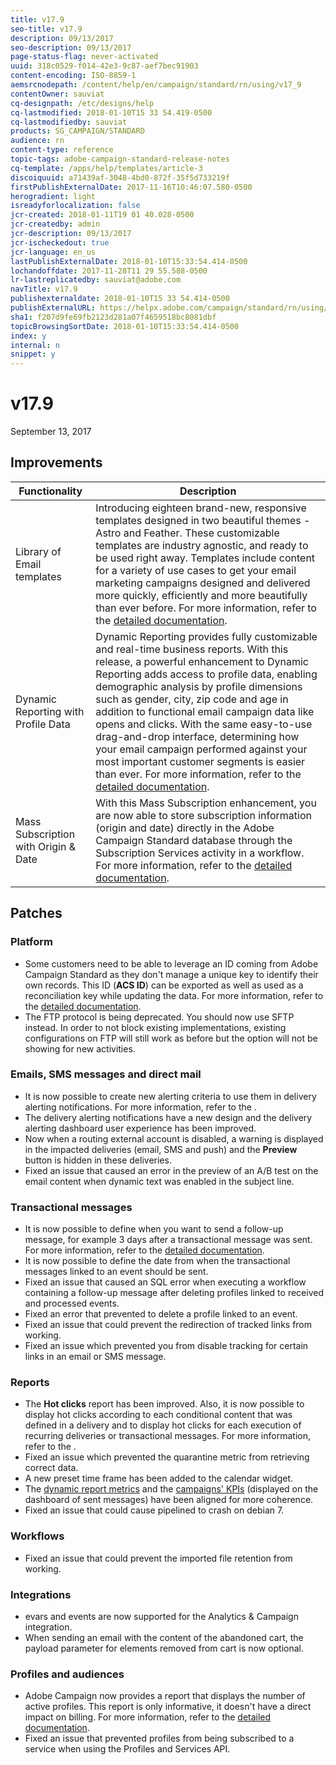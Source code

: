 ```yaml
---
title: v17.9
seo-title: v17.9
description: 09/13/2017
seo-description: 09/13/2017
page-status-flag: never-activated
uuid: 318c0529-f014-42e3-9c87-aef7bec91903
content-encoding: ISO-8859-1
aemsrcnodepath: /content/help/en/campaign/standard/rn/using/v17_9
contentOwner: sauviat
cq-designpath: /etc/designs/help
cq-lastmodified: 2018-01-10T15 33 54.419-0500
cq-lastmodifiedby: sauviat
products: SG_CAMPAIGN/STANDARD
audience: rn
content-type: reference
topic-tags: adobe-campaign-standard-release-notes
cq-template: /apps/help/templates/article-3
discoiquuid: a71439af-3048-4bd0-872f-35f5d733219f
firstPublishExternalDate: 2017-11-16T10:46:07.580-0500
herogradient: light
isreadyforlocalization: false
jcr-created: 2018-01-11T19 01 40.028-0500
jcr-createdby: admin
jcr-description: 09/13/2017
jcr-ischeckedout: true
jcr-language: en_us
lastPublishExternalDate: 2018-01-10T15:33:54.414-0500
lochandoffdate: 2017-11-28T11 29 55.588-0500
lr-lastreplicatedby: sauviat@adobe.com
navTitle: v17.9
publishexternaldate: 2018-01-10T15 33 54.414-0500
publishExternalURL: https://helpx.adobe.com/campaign/standard/rn/using/v17_9.html
sha1: f207d9fe69fb2123d281a07f4659518bc8081dbf
topicBrowsingSortDate: 2018-01-10T15:33:54.414-0500
index: y
internal: n
snippet: y
---
```


# v17.9

September 13, 2017

## Improvements

|  Functionality  | Description  |
|---|---|
|  Library of Email templates  | Introducing eighteen brand-new, responsive templates designed in two beautiful themes - Astro and Feather. These customizable templates are industry agnostic, and ready to be used right away. Templates include content for a variety of use cases to get your email marketing campaigns designed and delivered more quickly, efficiently and more beautifully than ever before. For more information, refer to the [detailed documentation](../../start/using/about-templates.md#content-templates).  |
|  Dynamic Reporting with Profile Data  | Dynamic Reporting provides fully customizable and real-time business reports. With this release, a powerful enhancement to Dynamic Reporting adds access to profile data, enabling demographic analysis by profile dimensions such as gender, city, zip code and age in addition to functional email campaign data like opens and clicks. With the same easy-to-use drag-and-drop interface, determining how your email campaign performed against your most important customer segments is easier than ever. For more information, refer to the [detailed documentation](../../reporting/using/about-dynamic-reports.md).  |
|  Mass Subscription with Origin & Date  | With this Mass Subscription enhancement, you are now able to store subscription information (origin and date) directly in the Adobe Campaign Standard database through the Subscription Services activity in a workflow. For more information, refer to the [detailed documentation](../../automating/using/subscription-services.md).  |

## Patches

### Platform

* Some customers need to be able to leverage an ID coming from Adobe Campaign Standard as they don't manage a unique key to identify their own records. This ID (**ACS ID**) can be exported as well as used as a reconciliation key while updating the data. For more information, refer to the [detailed documentation](../../developing/using/generating-a-unique-id-for-profiles-and-custom-resources.md).
* The FTP protocol is being deprecated. You should now use SFTP instead. In order to not block existing implementations, existing configurations on FTP will still work as before but the option will not be showing for new activities.

### Emails, SMS messages and direct mail

* It is now possible to create new alerting criteria to use them in delivery alerting notifications. For more information, refer to the .
* The delivery alerting notifications have a new design and the delivery alerting dashboard user experience has been improved.
* Now when a routing external account is disabled, a warning is displayed in the impacted deliveries (email, SMS and push) and the **Preview** button is hidden in these deliveries.
* Fixed an issue that caused an error in the preview of an A/B test on the email content when dynamic text was enabled in the subject line.

### Transactional messages

* It is now possible to define when you want to send a follow-up message, for example 3 days after a transactional message was sent. For more information, refer to the [detailed documentation](../../channels/using/follow-up-messages.md#sending-a-follow-up-message).
* It is now possible to define the date from when the transactional messages linked to an event should be sent.
* Fixed an issue that caused an SQL error when executing a workflow containing a follow-up message after deleting profiles linked to received and processed events.
* Fixed an error that prevented to delete a profile linked to an event.
* Fixed an issue that could prevent the redirection of tracked links from working.
* Fixed an issue which prevented you from disable tracking for certain links in an email or SMS message.

### Reports

* The **Hot clicks** report has been improved. Also, it is now possible to display hot clicks according to each conditional content that was defined in a delivery and to display hot clicks for each execution of recurring deliveries or transactional messages. For more information, refer to the .
* Fixed an issue which prevented the quarantine metric from retrieving correct data.
* A new preset time frame has been added to the calendar widget.
* The [dynamic report metrics](../../reporting/using/indicator-calculation.md) and the [campaigns' KPIs](../../sending/using/confirming-send.md) (displayed on the dashboard of sent messages) have been aligned for more coherence.
* Fixed an issue that could cause pipelined to crash on debian 7.

### Workflows

* Fixed an issue that could prevent the imported file retention from working.

### Integrations

* evars and events are now supported for the Analytics & Campaign integration.
* When sending an email with the content of the abandoned cart, the payload parameter for elements removed from cart is now optional.

### Profiles and audiences

* Adobe Campaign now provides a report that displays the number of active profiles. This report is only informative, it doesn't have a direct impact on billing. For more information, refer to the [detailed documentation](../../audiences/using/active-profiles.md).
* Fixed an issue that prevented profiles from being subscribed to a service when using the Profiles and Services API.
